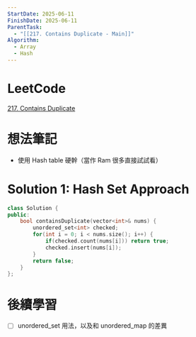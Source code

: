 ```yaml
---
StartDate: 2025-06-11
FinishDate: 2025-06-11
ParentTask:
  - "[[217. Contains Duplicate - Main]]"
Algorithm:
  - Array
  - Hash
---
```


# LeetCode
[217. Contains Duplicate](https://leetcode.com/problems/contains-duplicate/)

# 想法筆記
- 使用 Hash table 硬幹（當作 Ram 很多直接試試看）

# Solution 1: Hash Set Approach
```Cpp
class Solution {
public:
	bool containsDuplicate(vector<int>& nums) {
		unordered_set<int> checked;
		for(int i = 0; i < nums.size(); i++) {
			if(checked.count(nums[i])) return true;
			checked.insert(nums[i]);
		}
		return false;
	}
};
```

# 後續學習
- [ ] unordered_set 用法，以及和 unordered_map 的差異